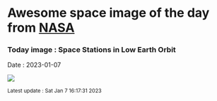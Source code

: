 
# Awesome space image of the day from [NASA](https://api.nasa.gov/)

### Today image : Space Stations in Low Earth Orbit
Date : 2023-01-07

![](https://apod.nasa.gov/apod/image/2301/ISS_TIANHE_FINAL_4_APOD1024.jpg)

<small>Latest update : Sat Jan  7 16:17:31 2023</small>
        
